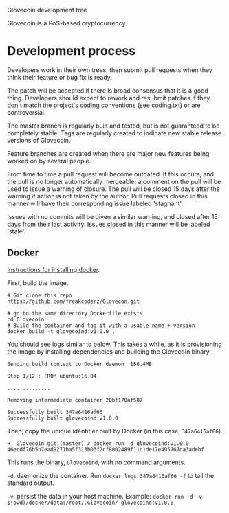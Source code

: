 
Glovecoin development tree

Glovecoin is a PoS-based cryptocurrency.

Development process
===========================

Developers work in their own trees, then submit pull requests when
they think their feature or bug fix is ready.

The patch will be accepted if there is broad consensus that it is a
good thing.  Developers should expect to rework and resubmit patches
if they don't match the project's coding conventions (see coding.txt)
or are controversial.

The master branch is regularly built and tested, but is not guaranteed
to be completely stable. Tags are regularly created to indicate new
stable release versions of Glovecoin.

Feature branches are created when there are major new features being
worked on by several people.

From time to time a pull request will become outdated. If this occurs, and
the pull is no longer automatically mergeable; a comment on the pull will
be used to issue a warning of closure. The pull will be closed 15 days
after the warning if action is not taken by the author. Pull requests closed
in this manner will have their corresponding issue labeled 'stagnant'.

Issues with no commits will be given a similar warning, and closed after
15 days from their last activity. Issues closed in this manner will be 
labeled 'stale'.

## Docker
[Instructions for installing docker](https://www.docker.com/community-edition).

First, build the image.
```
# Git clone this repo
https://github.com/freakcoderz/Glovecon.git

# go to the same directory Dockerfile exists
cd Glovecoin
# Build the container and tag it with a usable name + version
docker build -t glovecoind:v1.0.0 .
```

You should see logs similar to below. This takes a while, as it is provisioning the image by installing dependencies and building the Glovecoin binary.
```
Sending build context to Docker daemon  156.4MB

Step 1/12 : FROM ubuntu:16.04

..............

Removing intermediate container 20bf170af587

Successfully built 347a6416af66
Successfully built glovecoind:v1.0.0
```

Then, copy the unique identifier built by Docker (in this case, `347a6416af66`).
```
➜  Glovecoin git:(master) ✗ docker run -d glovecoind:v1.0.0
46ecdf76b5b7ead9271ba5f313b03f2cf8002489f11c1de17e495767da3adebf
```

This runs the binary, `Glovecoind`, with no command arguments.

`-d`: daemonize the container. Run `docker logs 347a6416af66 -f` to tail the standard output.

`-v`: persist the data in your host machine. Example: `docker run -d -v $(pwd)/docker/data:/root/.Glovecoin/ glovecoind:v1.0.0	`
